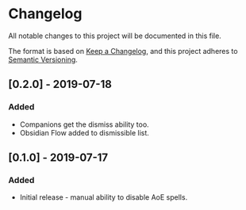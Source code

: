 # Changelog
All notable changes to this project will be documented in this file.

The format is based on [Keep a Changelog](https://keepachangelog.com/en/1.0.0/),
and this project adheres to [Semantic Versioning](https://semver.org/spec/v2.0.0.html).

## [0.2.0] - 2019-07-18
### Added
- Companions get the dismiss ability too.
- Obsidian Flow added to dismissible list.


## [0.1.0] - 2019-07-17
### Added
- Initial release - manual ability to disable AoE spells.
